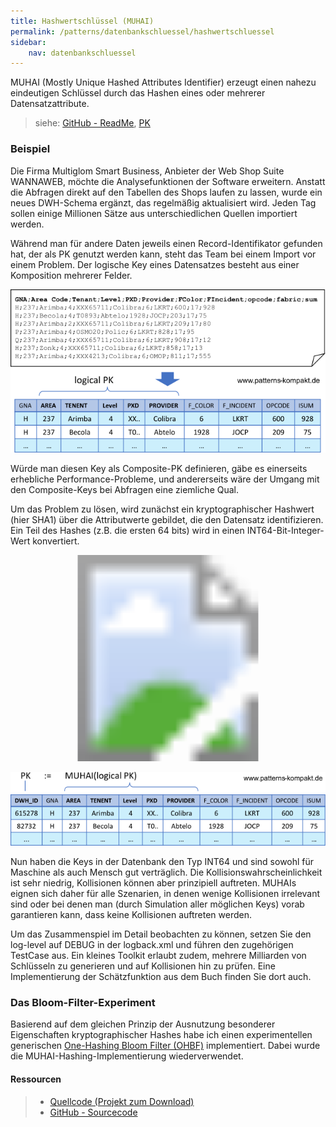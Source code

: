 ```yaml
---
title: Hashwertschlüssel (MUHAI)
permalink: /patterns/datenbankschluessel/hashwertschluessel
sidebar:
    nav: datenbankschluessel
---
```


MUHAI (Mostly Unique Hashed Attributes Identifier) erzeugt einen nahezu eindeutigen Schlüssel durch das Hashen eines oder mehrerer Datensatzattribute.

> siehe: [GitHub - ReadMe](https://github.com/KarlEilebrecht/patterns-kompakt-code/blob/main/src/test/java/de/calamanari/pk/muhai/README.md), [PK](/literature#pk)

### Beispiel

Die Firma Multiglom Smart Business, Anbieter der Web Shop Suite WANNAWEB, möchte die Analysefunktionen der Software erweitern. Anstatt die Abfragen direkt auf den Tabellen des Shops laufen zu lassen, wurde ein neues DWH-Schema ergänzt, das regelmäßig aktualisiert wird. Jeden Tag sollen einige Millionen Sätze aus unterschiedlichen Quellen importiert werden.  

Während man für andere Daten jeweils einen Record-Identifikator gefunden hat, der als PK genutzt werden kann, steht das Team bei einem Import vor einem Problem. Der logische Key eines Datensatzes besteht aus einer Komposition mehrerer Felder.

![](/images/patterns/muhai/muhai_dx.png)

Würde man diesen Key als Composite-PK definieren, gäbe es einerseits erhebliche Performance-Probleme, und andererseits wäre der Umgang mit den Composite-Keys bei Abfragen eine ziemliche Qual.

Um das Problem zu lösen, wird zunächst ein kryptographischer Hashwert (hier SHA1) über die Attributwerte gebildet, die den Datensatz identifizieren. Ein Teil des Hashes (z.B. die ersten 64 bits) wird in einen INT64-Bit-Integer-Wert konvertiert.

<svg version="1.1" xmlns="http://www.w3.org/2000/svg" xmlns:xlink="http://www.w3.org/1999/xlink" viewBox="0 0 647 424">
<image width="647" height="424" xlink:href="/images/patterns/muhai/muhai_cx.png"></image> <a xlink:href="https://github.com/KarlEilebrecht/patterns-kompakt-code/blob/main/src/main/java/de/calamanari/pk/muhai/LongPrefix.java">
<rect x="24" y="47" fill="#fff" opacity="0" width="236" height="134"></rect>
</a><a xlink:href="https://github.com/KarlEilebrecht/patterns-kompakt-code/blob/main/src/main/java/de/calamanari/pk/muhai/MuhaiGenerator.java">
<rect x="28" y="213" fill="#fff" opacity="0" width="295" height="97"></rect>
</a>
</svg>


![](/images/patterns/muhai/muhai_ex.png)

Nun haben die Keys in der Datenbank den Typ INT64 und sind sowohl für Maschine als auch Mensch gut verträglich. Die Kollisionswahrscheinlichkeit ist sehr niedrig, Kollisionen können aber prinzipiell auftreten. MUHAIs eignen sich daher für alle Szenarien, in denen wenige Kollisionen irrelevant sind oder bei denen man (durch Simulation aller möglichen Keys) vorab garantieren kann, dass keine Kollisionen auftreten werden.

Um das Zusammenspiel im Detail beobachten zu können, setzen Sie den log-level auf DEBUG in der logback.xml und führen den zugehörigen TestCase aus. Ein kleines Toolkit erlaubt zudem, mehrere Milliarden von Schlüsseln zu generieren und auf Kollisionen hin zu prüfen. Eine Implementierung der Schätzfunktion aus dem Buch finden Sie dort auch.

### Das Bloom-Filter-Experiment

Basierend auf dem gleichen Prinzip der Ausnutzung besonderer Eigenschaften kryptographischer Hashes habe ich einen experimentellen generischen [One-Hashing Bloom Filter (OHBF)](https://github.com/KarlEilebrecht/patterns-kompakt-code/blob/main/src/main/java/de/calamanari/pk/ohbf/README.md) implementiert. Dabei wurde die MUHAI-Hashing-Implementierung wiederverwendet.

#### Ressourcen

> * [Quellcode (Projekt zum Download)](/patterns#codebeispiele)
> * [GitHub - Sourcecode](https://github.com/KarlEilebrecht/patterns-kompakt-code/tree/main/src/main/java/de/calamanari/pk/muhai)